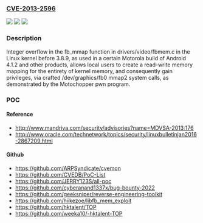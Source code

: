 ### [CVE-2013-2596](https://cve.mitre.org/cgi-bin/cvename.cgi?name=CVE-2013-2596)
![](https://img.shields.io/static/v1?label=Product&message=n%2Fa&color=blue)
![](https://img.shields.io/static/v1?label=Version&message=n%2Fa&color=blue)
![](https://img.shields.io/static/v1?label=Vulnerability&message=n%2Fa&color=brighgreen)

### Description

Integer overflow in the fb_mmap function in drivers/video/fbmem.c in the Linux kernel before 3.8.9, as used in a certain Motorola build of Android 4.1.2 and other products, allows local users to create a read-write memory mapping for the entirety of kernel memory, and consequently gain privileges, via crafted /dev/graphics/fb0 mmap2 system calls, as demonstrated by the Motochopper pwn program.

### POC

#### Reference
- http://www.mandriva.com/security/advisories?name=MDVSA-2013:176
- http://www.oracle.com/technetwork/topics/security/linuxbulletinjan2016-2867209.html

#### Github
- https://github.com/ARPSyndicate/cvemon
- https://github.com/CVEDB/PoC-List
- https://github.com/JERRY123S/all-poc
- https://github.com/cyberanand1337x/bug-bounty-2022
- https://github.com/geeksniper/reverse-engineering-toolkit
- https://github.com/hiikezoe/libfb_mem_exploit
- https://github.com/hktalent/TOP
- https://github.com/weeka10/-hktalent-TOP

